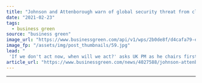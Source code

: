 ```yaml
---
title: "Johnson and Attenborough warn of global security threat from climate breakdown"
date: "2021-02-23"
tags: 
  - business green
source: "business green"
image_url: "https://www.businessgreen.com/api/v1/wps/2b0de8f/d4cafa79-ed4e-4134-abe7-19740dd9a7e8/1/UN-security-council-meeting-23-feb-2021-boris-johnson-185x114.jpg"
image_fp: "/assets/img/post_thumbnails/59.jpg"
lead: "
 'If we don't act now, when will we act?' asks UK PM as he chairs first ever UN Security Council meeting on climate security ..."
article_url: "https://www.businessgreen.com/news/4027588/johnson-attenborough-warn-global-security-threat-climate-breakdown"
---
```


---
